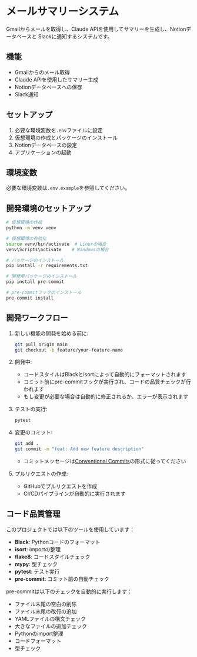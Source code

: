 # メールサマリーシステム

Gmailからメールを取得し、Claude APIを使用してサマリーを生成し、Notionデータベースと
Slackに通知するシステムです。

## 機能

- Gmailからのメール取得
- Claude APIを使用したサマリー生成
- Notionデータベースへの保存
- Slack通知

## セットアップ

1. 必要な環境変数を`.env`ファイルに設定
2. 仮想環境の作成とパッケージのインストール
3. Notionデータベースの設定
4. アプリケーションの起動

## 環境変数

必要な環境変数は`.env.example`を参照してください。

## 開発環境のセットアップ

```bash
# 仮想環境の作成
python -m venv venv

# 仮想環境の有効化
source venv/bin/activate  # Linuxの場合
venv\Scripts\activate    # Windowsの場合

# パッケージのインストール
pip install -r requirements.txt

# 開発用パッケージのインストール
pip install pre-commit

# pre-commitフックのインストール
pre-commit install
```

## 開発ワークフロー

1. 新しい機能の開発を始める前に:
   ```bash
   git pull origin main
   git checkout -b feature/your-feature-name
   ```

2. 開発中:
   - コードスタイルはBlackとisortによって自動的にフォーマットされます
   - コミット前にpre-commitフックが実行され、コードの品質チェックが行われます
   - もし変更が必要な場合は自動的に修正されるか、エラーが表示されます

3. テストの実行:
   ```bash
   pytest
   ```

4. 変更のコミット:
   ```bash
   git add .
   git commit -m "feat: Add new feature description"
   ```
   - コミットメッセージは[Conventional Commits](https://www.conventionalcommits.org/)の形式に従ってください

5. プルリクエストの作成:
   - GitHubでプルリクエストを作成
   - CI/CDパイプラインが自動的に実行されます

## コード品質管理

このプロジェクトでは以下のツールを使用しています：

- **Black**: Pythonコードのフォーマット
- **isort**: importの整理
- **flake8**: コードスタイルチェック
- **mypy**: 型チェック
- **pytest**: テスト実行
- **pre-commit**: コミット前の自動チェック

pre-commitは以下のチェックを自動的に実行します：
- ファイル末尾の空白の削除
- ファイル末尾の改行の追加
- YAMLファイルの構文チェック
- 大きなファイルの追加チェック
- Pythonのimport整理
- コードフォーマット
- 型チェック
